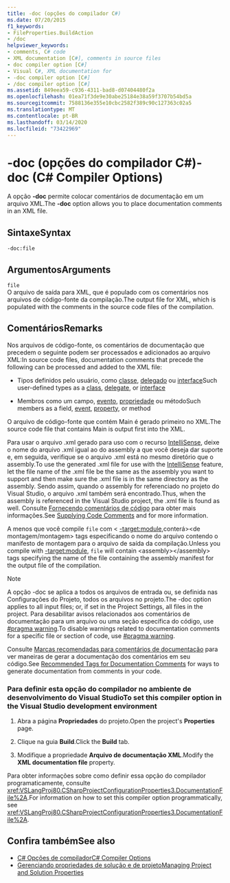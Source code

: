 ```yaml
---
title: -doc (opções do compilador C#)
ms.date: 07/20/2015
f1_keywords:
- FileProperties.BuildAction
- /doc
helpviewer_keywords:
- comments, C# code
- XML documentation [C#], comments in source files
- doc compiler option [C#]
- Visual C#, XML documentation for
- -doc compiler option [C#]
- /doc compiler option [C#]
ms.assetid: 849eea59-c936-4311-bad8-d07404480f2a
ms.openlocfilehash: 01ea71f3de9e30abe25184e38a59f3707b54bd5a
ms.sourcegitcommit: 7588136e355e10cbc2582f389c90c127363c02a5
ms.translationtype: MT
ms.contentlocale: pt-BR
ms.lasthandoff: 03/14/2020
ms.locfileid: "73422969"
---
```

# <a name="-doc-c-compiler-options"></a><span data-ttu-id="b2772-102">-doc (opções do compilador C#)</span><span class="sxs-lookup"><span data-stu-id="b2772-102">-doc (C# Compiler Options)</span></span>
<span data-ttu-id="b2772-103">A opção **-doc** permite colocar comentários de documentação em um arquivo XML.</span><span class="sxs-lookup"><span data-stu-id="b2772-103">The **-doc** option allows you to place documentation comments in an XML file.</span></span>  
  
## <a name="syntax"></a><span data-ttu-id="b2772-104">Sintaxe</span><span class="sxs-lookup"><span data-stu-id="b2772-104">Syntax</span></span>  
  
```console  
-doc:file  
```  
  
## <a name="arguments"></a><span data-ttu-id="b2772-105">Argumentos</span><span class="sxs-lookup"><span data-stu-id="b2772-105">Arguments</span></span>  
 `file`  
 <span data-ttu-id="b2772-106">O arquivo de saída para XML, que é populado com os comentários nos arquivos de código-fonte da compilação.</span><span class="sxs-lookup"><span data-stu-id="b2772-106">The output file for XML, which is populated with the comments in the source code files of the compilation.</span></span>  
  
## <a name="remarks"></a><span data-ttu-id="b2772-107">Comentários</span><span class="sxs-lookup"><span data-stu-id="b2772-107">Remarks</span></span>  
 <span data-ttu-id="b2772-108">Nos arquivos de código-fonte, os comentários de documentação que precedem o seguinte podem ser processados e adicionados ao arquivo XML:</span><span class="sxs-lookup"><span data-stu-id="b2772-108">In source code files, documentation comments that precede the following can be processed and added to the XML file:</span></span>  
  
- <span data-ttu-id="b2772-109">Tipos definidos pelo usuário, como [classe](../keywords/class.md), [delegado](../builtin-types/reference-types.md#the-delegate-type) ou [interface](../keywords/interface.md)</span><span class="sxs-lookup"><span data-stu-id="b2772-109">Such user-defined types as a [class](../keywords/class.md), [delegate](../builtin-types/reference-types.md#the-delegate-type), or [interface](../keywords/interface.md)</span></span>  
  
- <span data-ttu-id="b2772-110">Membros como um campo, [evento](../keywords/event.md), [propriedade](../../programming-guide/classes-and-structs/using-properties.md) ou método</span><span class="sxs-lookup"><span data-stu-id="b2772-110">Such members as a field, [event](../keywords/event.md), [property](../../programming-guide/classes-and-structs/using-properties.md), or method</span></span>  
  
 <span data-ttu-id="b2772-111">O arquivo de código-fonte que contém Main é gerado primeiro no XML.</span><span class="sxs-lookup"><span data-stu-id="b2772-111">The source code file that contains Main is output first into the XML.</span></span>  
  
 <span data-ttu-id="b2772-112">Para usar o arquivo .xml gerado para uso com o recurso [IntelliSense](/visualstudio/ide/using-intellisense), deixe o nome do arquivo .xml igual ao do assembly a que você deseja dar suporte e, em seguida, verifique se o arquivo .xml está no mesmo diretório que o assembly.</span><span class="sxs-lookup"><span data-stu-id="b2772-112">To use the generated .xml file for use with the [IntelliSense](/visualstudio/ide/using-intellisense) feature, let the file name of the .xml file be the same as the assembly you want to support and then make sure the .xml file is in the same directory as the assembly.</span></span> <span data-ttu-id="b2772-113">Sendo assim, quando o assembly for referenciado no projeto do Visual Studio, o arquivo .xml também será encontrado.</span><span class="sxs-lookup"><span data-stu-id="b2772-113">Thus, when the assembly is referenced in the Visual Studio project, the .xml file is found as well.</span></span> <span data-ttu-id="b2772-114">Consulte [Fornecendo comentários de código](/visualstudio/ide/reference/generate-xml-documentation-comments) para obter mais informações.</span><span class="sxs-lookup"><span data-stu-id="b2772-114">See [Supplying Code Comments](/visualstudio/ide/reference/generate-xml-documentation-comments) and for more information.</span></span>  
  
 <span data-ttu-id="b2772-115">A menos que você compile `file` com \< [-target:module,](./target-module-compiler-option.md)conterá>\<de montagem/montagem> tags especificando o nome do arquivo contendo o manifesto de montagem para o arquivo de saída da compilação.</span><span class="sxs-lookup"><span data-stu-id="b2772-115">Unless you compile with [-target:module](./target-module-compiler-option.md), `file` will contain \<assembly>\</assembly> tags specifying the name of the file containing the assembly manifest for the output file of the compilation.</span></span>  
  
> [!NOTE]
> <span data-ttu-id="b2772-116">A opção -doc se aplica a todos os arquivos de entrada ou, se definida nas Configurações do Projeto, todos os arquivos no projeto.</span><span class="sxs-lookup"><span data-stu-id="b2772-116">The -doc option applies to all input files; or, if set in the Project Settings, all files in the project.</span></span> <span data-ttu-id="b2772-117">Para desabilitar avisos relacionados aos comentários de documentação para um arquivo ou uma seção específica do código, use [#pragma warning](../preprocessor-directives/preprocessor-pragma-warning.md).</span><span class="sxs-lookup"><span data-stu-id="b2772-117">To disable warnings related to documentation comments for a specific file or section of code, use [#pragma warning](../preprocessor-directives/preprocessor-pragma-warning.md).</span></span>  
  
 <span data-ttu-id="b2772-118">Consulte [Marcas recomendadas para comentários de documentação](../../programming-guide/xmldoc/recommended-tags-for-documentation-comments.md) para ver maneiras de gerar a documentação dos comentários em seu código.</span><span class="sxs-lookup"><span data-stu-id="b2772-118">See [Recommended Tags for Documentation Comments](../../programming-guide/xmldoc/recommended-tags-for-documentation-comments.md) for ways to generate documentation from comments in your code.</span></span>  
  
### <a name="to-set-this-compiler-option-in-the-visual-studio-development-environment"></a><span data-ttu-id="b2772-119">Para definir esta opção do compilador no ambiente de desenvolvimento do Visual Studio</span><span class="sxs-lookup"><span data-stu-id="b2772-119">To set this compiler option in the Visual Studio development environment</span></span>  
  
1. <span data-ttu-id="b2772-120">Abra a página **Propriedades** do projeto.</span><span class="sxs-lookup"><span data-stu-id="b2772-120">Open the project's **Properties** page.</span></span>  
  
2. <span data-ttu-id="b2772-121">Clique na guia **Build**.</span><span class="sxs-lookup"><span data-stu-id="b2772-121">Click the **Build** tab.</span></span>  
  
3. <span data-ttu-id="b2772-122">Modifique a propriedade **Arquivo de documentação XML**.</span><span class="sxs-lookup"><span data-stu-id="b2772-122">Modify the **XML documentation file** property.</span></span>  
  
 <span data-ttu-id="b2772-123">Para obter informações sobre como definir essa opção do compilador programaticamente, consulte <xref:VSLangProj80.CSharpProjectConfigurationProperties3.DocumentationFile%2A>.</span><span class="sxs-lookup"><span data-stu-id="b2772-123">For information on how to set this compiler option programmatically, see <xref:VSLangProj80.CSharpProjectConfigurationProperties3.DocumentationFile%2A>.</span></span>  
  
## <a name="see-also"></a><span data-ttu-id="b2772-124">Confira também</span><span class="sxs-lookup"><span data-stu-id="b2772-124">See also</span></span>

- [<span data-ttu-id="b2772-125">C# Opções de compilador</span><span class="sxs-lookup"><span data-stu-id="b2772-125">C# Compiler Options</span></span>](./index.md)
- [<span data-ttu-id="b2772-126">Gerenciando propriedades de solução e de projeto</span><span class="sxs-lookup"><span data-stu-id="b2772-126">Managing Project and Solution Properties</span></span>](/visualstudio/ide/managing-project-and-solution-properties)
